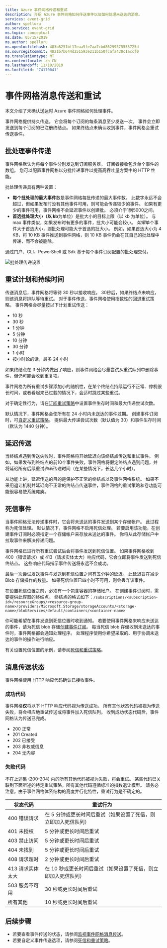 ```yaml
---
title: Azure 事件网格传送和重试
description: 介绍 Azure 事件网格如何传送事件以及如何处理未送达的消息。
services: event-grid
author: spelluru
ms.service: event-grid
ms.topic: conceptual
ms.date: 05/15/2019
ms.author: spelluru
ms.openlocfilehash: 483b8251bf17eaa5fe7aa7cbd86299575535725d
ms.sourcegitcommit: 4821b7b644d251593e211b150fcafa430c1accf0
ms.translationtype: MT
ms.contentlocale: zh-CN
ms.lasthandoff: 11/19/2019
ms.locfileid: "74170041"
---
```

# <a name="event-grid-message-delivery-and-retry"></a>事件网格消息传送和重试

本文介绍了未确认送达时 Azure 事件网格如何处理事件。

事件网格提供持久传送。 它会将每个订阅的每条消息至少发送一次。 事件会立即发送到每个订阅的已注册终结点。 如果终结点未确认收到事件，事件网格会重试传送事件。

## <a name="batched-event-delivery"></a>批处理事件传递

事件网格默认为将每个事件分别发送到订阅服务器。 订阅者接收包含单个事件的数组。 您可以配置事件网格以分批传递事件以提高高吞吐量方案中的 HTTP 性能。

批处理传递具有两种设置：

* **每个批处理的最大事件**数是事件网格每批传递的最大事件数。 此数字永远不会超过，但如果发布时没有其他事件可用，则可能会传递较少的事件。 如果有更少的事件可用，事件网格不会延迟事件以创建批。 必须介于1到5000之间。
* **首选批处理大小（以 kb**为单位）是批大小的目标上限（以 kb 为单位）。 与 max 事件类似，如果发布时有更多的事件，批大小可能会较小。 *如果*单个事件大于首选大小，则批处理可能大于首选的批大小。 例如，如果首选大小为 4 KB，将 10 KB 事件推送到事件网格，则 10 KB 事件仍会在其自己的批处理中传递，而不会被删除。

通过门户、CLI、PowerShell 或 Sdk 基于每个事件订阅配置的批处理交付。

![批处理传递设置](./media/delivery-and-retry/batch-settings.png)

## <a name="retry-schedule-and-duration"></a>重试计划和持续时间

传送消息后，事件网格将等待 30 秒以接收响应。 30秒后，如果终结点未响应，则该消息将排队等待重试。 对于事件传送，事件网格使用指数性的回退重试策略。 事件网格会尽量按以下计划重试传送：

- 10 秒
- 30 秒
- 1 分钟
- 5 分钟
- 10 分钟
- 30 分钟
- 1 小时
- 按小时论的话，最多 24 小时

如果终结点在 3 分钟内做出了响应，则事件网格会尽量尝试从重试队列中删除事件，但仍可能会收到重复项。

事件网格为所有重试步骤添加小的随机性，在某个终结点持续运行不正常、停机很长时间，或者看起来已过载的情况下，会适时跳过某些重试。

对于确定性行为，请在[订阅重试策略](manage-event-delivery.md)中设置事件生存时间和最大传递尝试次数。

默认情况下，事件网格会使所有在 24 小时内未送达的事件过期。 创建事件订阅时，可[自定义重试策略](manage-event-delivery.md)。 提供最大传递尝试次数（默认值为 30）和事件生存时间（默认为 1440 分钟）。

## <a name="delayed-delivery"></a>延迟传送

当终结点遇到传送失败时，事件网格将开始延迟向该终结点传送和重试事件。 例如，如果发布到终结点的前10个事件失败，事件网格将假定终结点遇到问题，并将延迟所有后续重试*和新*传递时间（在某些情况下，长达几个小时）。

从功能上讲，延迟传送的目的是保护不正常的终结点以及事件网格系统。 如果不采用退让机制并延迟向不正常的终结点传送事件，事件网格的重试策略和卷功能可能很容易使系统瘫痪。

## <a name="dead-letter-events"></a>死信事件

当事件网格无法传递事件时，它会将未送达的事件发送到某个存储帐户。 此过程称为死信处理。 默认情况下，事件网格不启用死信处理。 若要启用该功能，在创建事件订阅时必须指定一个存储帐户来存放未送达的事件。 你将从此存储帐户中拉取事件来解决传递问题。

事件网格已进行所有重试尝试后会将事件发送到死信位置。 如果事件网格收到 400（错误请求）或 413（请求实体太大）响应代码，它会立即将事件发送到死信终结点。 这些响应代码指示事件传送将永远不会成功。

最后一次尝试发送事件与发送到死信位置之间有五分钟的延迟。 此延迟旨在减少 Blob 存储操作的数量。 如果死信位置已四小时不可用，则会丢弃该事件。

在设置死信位置之前，必须有一个包含容器的存储帐户。 在创建事件订阅时，需要提供此容器的终结点。 终结点的格式如下：`/subscriptions/<subscription-id>/resourceGroups/<resource-group-name>/providers/Microsoft.Storage/storageAccounts/<storage-name>/blobServices/default/containers/<container-name>`

你可能希望在事件发送到死信位置时收到通知。 若要使用事件网格来响应未送达的事件，请为死信 blob 存储[创建事件订阅](../storage/blobs/storage-blob-event-quickstart.md?toc=%2fazure%2fevent-grid%2ftoc.json)。 每当死信 blob 存储收到未送达的事件时，事件网格都会通知处理程序。 处理程序使用你希望采取的、用于协调未送达的事件的操作进行响应。

有关设置死信位置的示例，请参阅[死信和重试策略](manage-event-delivery.md)。

## <a name="message-delivery-status"></a>消息传送状态

事件网格使用 HTTP 响应代码确认已接收事件。 

### <a name="success-codes"></a>成功代码

事件网格**仅**将以下 HTTP 响应代码视为传送成功。 所有其他状态代码被视为传送失败，将会相应地重试传送或将事件加入死信队列。 收到成功状态代码后，事件网格认为传送已完成。

- 200 正常
- 201 Created
- 202 已接受
- 203 非权威信息
- 204 无内容

### <a name="failure-codes"></a>失败代码

不在上述集 (200-204) 内的所有其他代码被视为失败，将会重试。 某些代码已关联到下面所述的特定重试策略，所有其他代码遵循标准的指数退让模型。 请务必注意，由于事件网格体系结构的高度并行化特性，重试行为是不确定的。 

| 状态代码 | 重试行为 |
| ------------|----------------|
| 400 错误请求 | 在 5 分钟或更长时间后重试（如果设置了死信，则立即加入死信队列） |
| 401 未授权 | 5 分钟或更长时间后重试 |
| 403 禁止访问 | 5 分钟或更长时间后重试 |
| 404 未找到 | 5 分钟或更长时间后重试 |
| 408 请求超时 | 2 分钟或更长时间后重试 |
| 413 请求实体太大 | 在 10 秒或更长时间后重试（如果设置了死信，则立即加入死信队列） |
| 503 服务不可用 | 30 秒或更长时间后重试 |
| 所有其他 | 10 秒或更长时间后重试 |


## <a name="next-steps"></a>后续步骤

* 若要查看事件传送的状态，请参阅[监视事件网格消息传送](monitor-event-delivery.md)。
* 若要自定义事件传送选项，请参阅[死信和重试策略](manage-event-delivery.md)。
